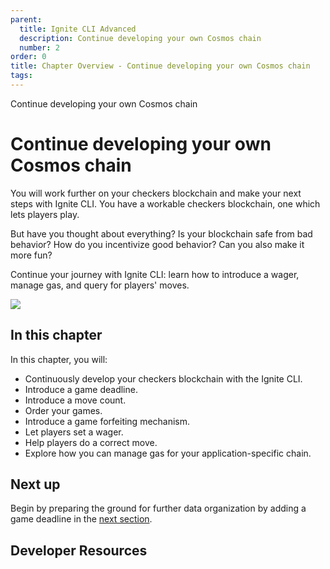 ```yaml
---
parent:
  title: Ignite CLI Advanced
  description: Continue developing your own Cosmos chain
  number: 2
order: 0
title: Chapter Overview - Continue developing your own Cosmos chain
tags:
---
```


<div class="tm-overline tm-rf-1 tm-lh-title tm-medium tm-muted">Continue developing your own Cosmos chain</div>
<h1 class="mt-4 mb-6">Continue developing your own Cosmos chain</h1>

You will work further on your checkers blockchain and make your next steps with Ignite CLI. You have a workable checkers blockchain, one which lets players play.

But have you thought about everything? Is your blockchain safe from bad behavior? How do you incentivize good behavior? Can you also make it more fun?

Continue your journey with Ignite CLI: learn how to introduce a wager, manage gas, and query for players' moves.

![](/lp-images/moving-objects.svg)

## In this chapter

<HighlightBox type="learning">

In this chapter, you will:

* Continuously develop your checkers blockchain with the Ignite CLI.
* Introduce a game deadline.
* Introduce a move count.
* Order your games.
* Introduce a game forfeiting mechanism.
* Let players set a wager.
* Help players do a correct move.
* Explore how you can manage gas for your application-specific chain.

</HighlightBox>

<card-module/>

## Next up

Begin by preparing the ground for further data organization by adding a game deadline in the [next section](./1-game-deadline.md).

## Developer Resources

<div v-for="resource in $themeConfig.resources">
  <Resource
    :title="resource.title"
    :description="resource.description"
    :links="resource.links"
    :image="resource.image"
    :large="true"
  />
  <br/>
</div>
